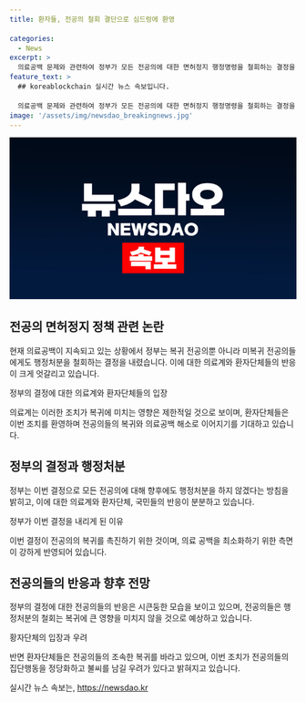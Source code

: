 ```yaml
---
title: 환자들, 전공의 철회 결단으로 심드렁에 환영

categories:
  - News
excerpt: >
  의료공백 문제와 관련하여 정부가 모든 전공의에 대한 면허정지 행정명령을 철회하는 결정을 내리며, 의료계와 환자단체 사이에 갈등이 계속되고 있다. 전공의들은 정부의 결정에 심드렁한 반응을 보이며, 환자단체는 전공의들의 복귀와 의료공백 해소를 기대하고 있다. 하지만 일부 관계자들은 면죄부를 주는 것이 집단행동을 정당화하고 불씨를 남길 수 있다는 우려를 표현하고 있다. 현재 전공의 복귀는 언제 이뤄질지 불투명한 상황이다. 150자 요약으로 작성했어. 부족한 부분은 있지만 이정도면 어때?
feature_text: >
  ## koreablockchain 실시간 뉴스 속보입니다.

  의료공백 문제와 관련하여 정부가 모든 전공의에 대한 면허정지 행정명령을 철회하는 결정을 내리며, 의료계와 환자단체 사이에 갈등이 계속되고 있다. 전공의들은 정부의 결정에 심드렁한 반응을 보이며, 환자단체는 전공의들의 복귀와 의료공백 해소를 기대하고 있다. 하지만 일부 관계자들은 면죄부를 주는 것이 집단행동을 정당화하고 불씨를 남길 수 있다는 우려를 표현하고 있다. 현재 전공의 복귀는 언제 이뤄질지 불투명한 상황이다. 150자 요약으로 작성했어. 부족한 부분은 있지만 이정도면 어때?
image: '/assets/img/newsdao_breakingnews.jpg'
---
```


<p><img src="/assets/img/newsdao_breakingnews.jpg" alt="koreablockchain 속보" /></p>

<h2 data-ke-size="size26">전공의 면허정지 정책 관련 논란</h2>

<p>현재 의료공백이 지속되고 있는 상황에서 정부는 복귀 전공의뿐 아니라 미복귀 전공의들에게도 행정처분을 철회하는 결정을 내렸습니다. 이에 대한 의료계와 환자단체들의 반응이 크게 엇갈리고 있습니다.</p>

<p data-ke-size="size16">정부의 결정에 대한 의료계와 환자단체들의 입장</p>

<p>의료계는 이러한 조치가 복귀에 미치는 영향은 제한적일 것으로 보이며, 환자단체들은 이번 조치를 환영하며 전공의들의 복귀와 의료공백 해소로 이어지기를 기대하고 있습니다.</p>

<h2 data-ke-size="size26">정부의 결정과 행정처분</h2>

<p>정부는 이번 결정으로 모든 전공의에 대해 향후에도 행정처분을 하지 않겠다는 방침을 밝히고, 이에 대한 의료계와 환자단체, 국민들의 반응이 분분하고 있습니다.</p>

<p data-ke-size="size16">정부가 이번 결정을 내리게 된 이유</p>

<p>이번 결정이 전공의의 복귀를 촉진하기 위한 것이며, 의료 공백을 최소화하기 위한 측면이 강하게 반영되어 있습니다.</p>

<h2 data-ke-size="size26">전공의들의 반응과 향후 전망</h2>

<p>정부의 결정에 대한 전공의들의 반응은 시큰둥한 모습을 보이고 있으며, 전공의들은 행정처분의 철회는 복귀에 큰 영향을 미치지 않을 것으로 예상하고 있습니다.</p>

<p data-ke-size="size16">황자단체의 입장과 우려</p>

<p>반면 환자단체들은 전공의들의 조속한 복귀를 바라고 있으며, 이번 조치가 전공의들의 집단행동을 정당화하고 불씨를 남길 우려가 있다고 밝혀지고 있습니다.</p>
실시간 뉴스 속보는, <a href="https://newsdao.kr" rel="dofollow">https://newsdao.kr</a>


